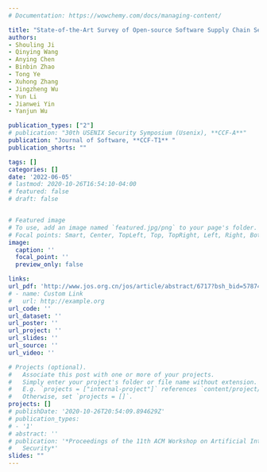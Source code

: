 ```yaml
---
# Documentation: https://wowchemy.com/docs/managing-content/

title: "State-of-the-Art Survey of Open-source Software Supply Chain Security"
authors:
- Shouling Ji
- Qinying Wang
- Anying Chen
- Binbin Zhao
- Tong Ye
- Xuhong Zhang
- Jingzheng Wu
- Yun Li
- Jianwei Yin
- Yanjun Wu

publication_types: ["2"]
# publication: "30th USENIX Security Symposium (Usenix), **CCF-A**"
publication: "Journal of Software, **CCF-T1** "
publication_shorts: ""

tags: []
categories: []
date: '2022-06-05'
# lastmod: 2020-10-26T16:54:10-04:00
# featured: false
# draft: false


# Featured image
# To use, add an image named `featured.jpg/png` to your page's folder.
# Focal points: Smart, Center, TopLeft, Top, TopRight, Left, Right, BottomLeft, Bottom, BottomRight.
image:
  caption: ''
  focal_point: ''
  preview_only: false

links:
url_pdf: 'http://www.jos.org.cn/jos/article/abstract/6717?bsh_bid=5787481022&from=singlemessage'
# - name: Custom Link
#   url: http://example.org
url_code: ''
url_dataset: ''
url_poster: ''
url_project: ''
url_slides: ''
url_source: ''
url_video: ''

# Projects (optional).
#   Associate this post with one or more of your projects.
#   Simply enter your project's folder or file name without extension.
#   E.g. `projects = ["internal-project"]` references `content/project/deep-learning/index.md`.
#   Otherwise, set `projects = []`.
projects: []
# publishDate: '2020-10-26T20:54:09.894629Z'
# publication_types:
# - '1'
# abstract: ''
# publication: '*Proceedings of the 11th ACM Workshop on Artificial Intelligence and
#   Security*'
slides: ""
---
```

